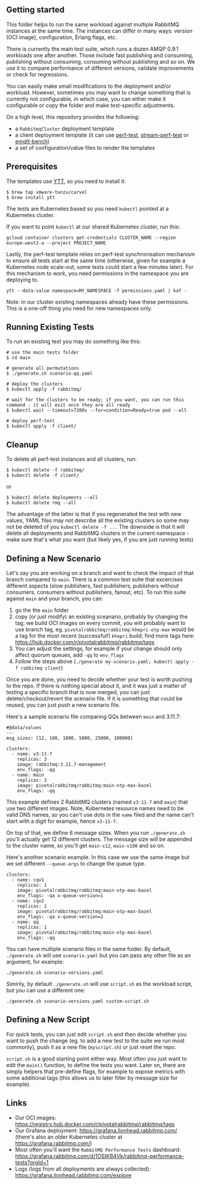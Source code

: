 ## Getting started

This folder helps to run the same workload against multiple RabbitMQ instances at the same time.
The instances can differ in many ways: version (OCI image), configuration, Erlang flags, etc.

There is currently the main test suite, which runs a dozen AMQP 0.9.1 workloads one after another.
Those include fast publishing and consuming, publishing without consuming, consuming without publishing
and so on. We use it to compare performance of different versions, validate improvements or check for regressions.

You can easily make small modifications to the deployment and/or workload. However, sometimes you may want
to change something that is currently not configurable, in which case, you can either make it configurable
or copy the folder and make test-specific adjustments.

On a high level, this repository provides the following:
* a `RabbitmqCluster` deployment template
* a client deployment template (it can use [perf-test](https://perftest.rabbitmq.com/), [stream-perf-test](https://rabbitmq.github.io/rabbitmq-stream-java-client/stable/htmlsingle/#the-performance-tool) or [emqtt-bench](https://github.com/emqx/emqtt-bench))
* a set of configuration/value files to render the templates

## Prerequisites

The templates use [YTT](https://carvel.dev/ytt/), so you need to install it:
```
$ brew tap vmware-tanzu/carvel
$ brew install ytt
```

The tests are Kubernetes based so you need `kubectl` pointed at a Kubernetes cluster.

If you want to point `kubectl` at our shared Kubernetes cluster, run this:
```
gcloud container clusters get-credentials CLUSTER_NAME --region europe-west2-a --project PROJECT_NAME
```

Lastly, the perf-test template relies on perf-test synchronisation mechanism to ensure all tests start at the same time
(otherwise, given for example a Kubernetes node scale-out, some tests could start a few minutes later). For this mechanism to work,
you need permissions in the namespace you are deploying to.
```
ytt --data-value namespace=MY_NAMESPACE -f permissions.yaml | kaf -
```

Note: in our cluster existing namespaces already have these permissions. This is a one-off thing you need for new namespaces only.

## Running Existing Tests

To run an existing test you may do something like this:

```
# use the main tests folder
$ cd main

# generate all permutations
$ ./generate.sh scenario-qq.yaml

# deploy the clusters
$ kubectl apply -f rabbitmq/

# wait for the clusters to be ready; if you want, you can run this command - it will exit once they are all ready
$ kubectl wait --timeout=7200s --for=condition=Ready=true pod --all

# deploy perf-test
$ kubectl apply -f client/
```

## Cleanup

To delete all perf-test instances and all clusters, run:

```
$ kubectl delete -f rabbitmq/
$ kubectl delete -f client/
```

or
```
$ kubectl delete deployments --all
$ kubectl delete rmq --all
```

The advantage of the latter is that if you regenerated the test with new values, YAML files may not describe all the existing clusters so some may not be deleted of you `kubectl delete -f ...`
The downside is that it will delete all deployments and RabbitMQ clusters in the current namespace - make sure that's what you want (but likely yes, if you are just running tests)

## Defining a New Scenario

Let's say you are working on a branch and want to check the impact of that branch compared to `main`.
There is a common test suite that excercises different aspects (slow publishers, fast publishers,
publishers without consumers, consumers without publishers, fanout, etc). To run this suite against `main`
and your branch, you can:

1. go the the `main` folder
2. copy (or just modify) an existing sceanario, probably by changing the tag; we build OCI images on every commit,
   you will probably want to use branch tag, eg. `pivotalrabbitmq/rabbitmq:khepri-otp-max` would be a tag for the
   most recent (successful!) `khepri` build; find more tags here: https://hub.docker.com/r/pivotalrabbitmq/rabbitmq/tags
3. You can adjust the settings, for example if your change should only affect quorum queues, add `-qq` to `env_flags`
4. Follow the steps above (`./generate my-scenario.yaml; kubectl apply -f rabbitmq client`)

Once you are done, you need to decide whether your test is worth pushing to the repo. If there is nothing special about it,
and it was just a matter of testing a specific branch that is now merged, you can just delete/checkout/revert the scenario file.
If it is something that could be reused, you can just push a new scenario file.

Here's a sample scenario file comparing QQs between `main` and 3.11.7:
```
#@data/values
---
msg_sizes: [12, 100, 1000, 5000, 25000, 100000]

clusters:
  - name: v3-11-7
    replicas: 3
    image: rabbitmq:3.11.7-management
    env_flags: -qq
  - name: main
    replicas: 3
    image: pivotalrabbitmq/rabbitmq:main-otp-max-bazel
    env_flags: -qq
```

This example defines 2 RabbitMQ clusters (named `v3-11-7` and `main`) that use two different images.
Note, Kubernetes resource names need to be valid DNS names, so you can't use dots in the `name` filed and the name can't
start with a digit for example, hence `v3-11-7`.

On top of that, we define 6 message sizes. When you run `./generate.sh` you'll actually get 12 different clusters.
The message size will be appended to the cluster name, so you'll get `main-s12`, `main-s100` and so on.

Here's another scenario example. In this case we use the same image but we set different `--queue-args` to change the queue type.

```
clusters:
  - name: cqv1
    replicas: 1
    image: pivotalrabbitmq/rabbitmq:main-otp-max-bazel
    env_flags: -qa x-queue-version=1
  - name: cqv2
    replicas: 1
    image: pivotalrabbitmq/rabbitmq:main-otp-max-bazel
    env_flags: -qa x-queue-version=2
  - name: qq
    replicas: 1
    image: pivotalrabbitmq/rabbitmq:main-otp-max-bazel
    env_flags: -qq
```

You can have multiple scenario files in the same folder. By default, `./generate.sh` will use `scenario.yaml` but you can pass any other file as an argument,
for example:
```
./generate.sh scenario-versions.yaml
```

Simirily, by default `./generate.sh` will use `script.sh` as the workload script, but you can use a different one:
```
./generate.sh scenario-versions.yaml custom-script.sh
```

## Defining a New Script

For quick tests, you can just edit `script.sh` and then decide whether you want to push the change (eg. to add a new test
to the suite we run most commonly), push it as a new file (`myscript.sh`) or just reset the repo.

`script.sh` is a good starting point either way. Most often you just want to edit the `main()` function, to define the tests you want.
Later on, there are simply helpers that pre-define flags, for example to expose metrics with some additional tags (this allows us
to later filter by message size for example).

## Links

* Our OCI images: https://registry.hub.docker.com/r/pivotalrabbitmq/rabbitmq/tags
* Our Grafana deployment: https://grafana.lionhead.rabbitmq.com/ (there's also an older Kubernetes cluster at https://grafana.rabbitmq.com/)
* Most often you'll want the `RabbitMQ Performance Tests` dashboard: https://grafana.rabbitmq.com/d/1OSIKB4Vk/rabbitmq-performance-tests?orgId=1
* Logs (logs from all deployments are always collected): https://grafana.lionhead.rabbitmq.com/explore
